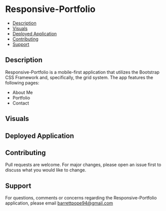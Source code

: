 # Responsive-Portfolio

* [Description](#description)
* [Visuals](#visuals)
* [Deployed Application](#deployed)
* [Contributing](#contributing)
* [Support](#support)

## Description 
Responsive-Portfolio is a mobile-first application that utilizes the Bootstrap CSS Framework and, specifically, the grid system. The app features the following pages:
* About Me
* Portfolio
* Contact

## Visuals

## Deployed Application

   
## Contributing
Pull requests are welcome. For major changes, please open an issue first to discuss what you would like to change. 

## Support
For questions, comments or concerns regarding the Responsive-Portfolio application, please email barrettpope94@gmail.com

